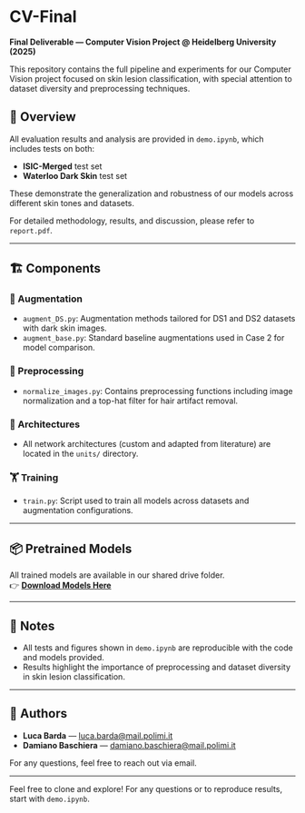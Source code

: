 # CV-Final  
**Final Deliverable — Computer Vision Project @ Heidelberg University (2025)**

This repository contains the full pipeline and experiments for our Computer Vision project focused on skin lesion classification, with special attention to dataset diversity and preprocessing techniques.

## 🧪 Overview

All evaluation results and analysis are provided in `demo.ipynb`, which includes tests on both:

- **ISIC-Merged** test set  
- **Waterloo Dark Skin** test set  

These demonstrate the generalization and robustness of our models across different skin tones and datasets.

For detailed methodology, results, and discussion, please refer to `report.pdf`.

---

## 🏗️ Components

### 🔧 Augmentation
- `augment_DS.py`: Augmentation methods tailored for DS1 and DS2 datasets with dark skin images.
- `augment_base.py`: Standard baseline augmentations used in Case 2 for model comparison.

### 🧼 Preprocessing
- `normalize_images.py`: Contains preprocessing functions including image normalization and a top-hat filter for hair artifact removal.

### 🧠 Architectures
- All network architectures (custom and adapted from literature) are located in the `units/` directory.

### 🏋️ Training
- `train.py`: Script used to train all models across datasets and augmentation configurations.

---

## 📦 Pretrained Models

All trained models are available in our shared drive folder.  
👉 **[Download Models Here](<insert-your-link-here>)**

---

## 📌 Notes

- All tests and figures shown in `demo.ipynb` are reproducible with the code and models provided.
- Results highlight the importance of preprocessing and dataset diversity in skin lesion classification.

---

## 👥 Authors

- **Luca Barda** — [luca.barda@mail.polimi.it](mailto:luca.barda@mail.polimi.it)  
- **Damiano Baschiera** — [damiano.baschiera@mail.polimi.it](mailto:damiano.baschiera@mail.polimi.it)  

For any questions, feel free to reach out via email.

---

Feel free to clone and explore! For any questions or to reproduce results, start with `demo.ipynb`.
